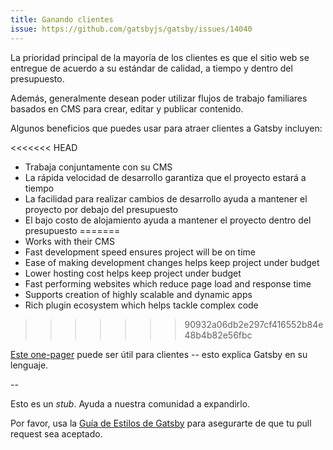 ```yaml
---
title: Ganando clientes
issue: https://github.com/gatsbyjs/gatsby/issues/14040
---
```


La prioridad principal de la mayoría de los clientes es que el sitio web se entregue de acuerdo a su estándar de calidad, a tiempo y dentro del presupuesto. 

Además, generalmente desean poder utilizar flujos de trabajo familiares basados en CMS para crear, editar y publicar contenido.

Algunos beneficios que puedes usar para atraer clientes a Gatsby incluyen:

<<<<<<< HEAD
- Trabaja conjuntamente con su CMS
- La rápida velocidad de desarrollo garantiza que el proyecto estará a tiempo
- La facilidad para realizar cambios de desarrollo ayuda a mantener el proyecto por debajo del presupuesto
- El bajo costo de alojamiento ayuda a mantener el proyecto dentro del presupuesto
=======
- Works with their CMS
- Fast development speed ensures project will be on time
- Ease of making development changes helps keep project under budget
- Lower hosting cost helps keep project under budget
- Fast performing websites which reduce page load and response time
- Supports creation of highly scalable and dynamic apps
- Rich plugin ecosystem which helps tackle complex code
>>>>>>> 90932a06db2e297cf416552b84e48b4b82e56fbc

[Este one-pager](/gatsby-one-pager.pdf) puede ser útil para clientes -- esto explica Gatsby en su lenguaje.

--

Esto es un _stub_. Ayuda a nuestra comunidad a expandirlo.

Por favor, usa la [Guía de Estilos de Gatsby](/contributing/gatsby-style-guide/) para asegurarte de que tu
pull request sea aceptado.
